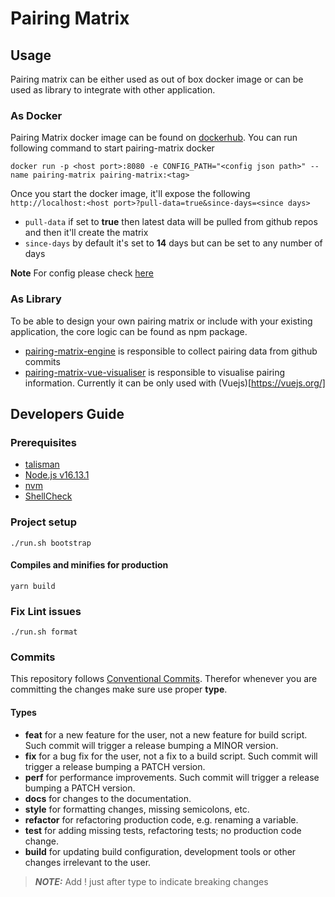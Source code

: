 # Pairing Matrix

## Usage

Pairing matrix can be either used as out of box docker image or can be used as library to integrate with other application.

### As Docker

Pairing Matrix docker image can be found on [dockerhub](https://hub.docker.com/r/sumanmaity112/pairing-matrix). You can run following
command to start pairing-matrix docker

```shell
docker run -p <host port>:8080 -e CONFIG_PATH="<config json path>" --name pairing-matrix pairing-matrix:<tag>
```

Once you start the docker image, it'll expose the following `http://localhost:<host port>?pull-data=true&since-days=<since days>`

- `pull-data` if set to **true** then latest data will be pulled from github repos and then it'll create the matrix
- `since-days` by default it's set to **14** days but can be set to any number of days

**Note** For config please check [here](https://github.com/sumanmaity112/pairing-matrix/blob/main/server/README.md#config-file)

### As Library

To be able to design your own pairing matrix or include with your existing application, the core logic can be found as
npm package.

- [pairing-matrix-engine](https://www.npmjs.com/package/pairing-matrix-engine) is responsible to collect pairing data from github commits
- [pairing-matrix-vue-visualiser](https://www.npmjs.com/package/pairing-matrix-vue-visualiser) is responsible to visualise pairing information. Currently it can be only used with (Vuejs)[https://vuejs.org/]

## Developers Guide

### Prerequisites

- [talisman](https://github.com/thoughtworks/talisman)
- [Node.js v16.13.1](https://nodejs.org)
- [nvm](https://github.com/nvm-sh/nvm)
- [ShellCheck](https://www.shellcheck.net)

### Project setup

```shell
./run.sh bootstrap
```

#### Compiles and minifies for production

```shell
yarn build
```

### Fix Lint issues

```shell
./run.sh format
```

### Commits

This repository follows [Conventional Commits](https://www.conventionalcommits.org/en/v1.0.0/). Therefor whenever you are committing the changes make sure use proper **type**.

#### Types

- **feat** for a new feature for the user, not a new feature for build script. Such commit will trigger a release bumping a MINOR version.
- **fix** for a bug fix for the user, not a fix to a build script. Such commit will trigger a release bumping a PATCH version.
- **perf** for performance improvements. Such commit will trigger a release bumping a PATCH version.
- **docs** for changes to the documentation.
- **style** for formatting changes, missing semicolons, etc.
- **refactor** for refactoring production code, e.g. renaming a variable.
- **test** for adding missing tests, refactoring tests; no production code change.
- **build** for updating build configuration, development tools or other changes irrelevant to the user.

> **_NOTE:_** Add ! just after type to indicate breaking changes
